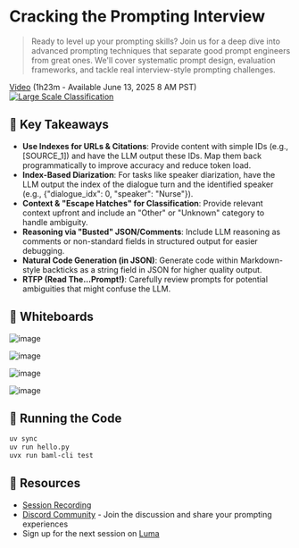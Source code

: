 # Cracking the Prompting Interview

> Ready to level up your prompting skills? Join us for a deep dive into advanced prompting techniques that separate good prompt engineers from great ones. We'll cover systematic prompt design, evaluation frameworks, and tackle real interview-style prompting challenges.

[Video](https://youtu.be/PU2h0V-pANQ) (1h23m - Available June 13, 2025 8 AM PST)
[![Large Scale Classification](https://img.youtube.com/vi/PU2h0V-pANQ/0.jpg)](https://www.youtube.com/watch?v=PU2h0V-pANQ)

## 🎯 Key Takeaways

- **Use Indexes for URLs & Citations**: Provide content with simple IDs (e.g., [SOURCE_1]) and have the LLM output these IDs. Map them back programmatically to improve accuracy and reduce token load.
- **Index-Based Diarization**: For tasks like speaker diarization, have the LLM output the index of the dialogue turn and the identified speaker (e.g., {"dialogue_idx": 0, "speaker": "Nurse"}).
- **Context & "Escape Hatches" for Classification**: Provide relevant context upfront and include an "Other" or "Unknown" category to handle ambiguity.
- **Reasoning via "Busted" JSON/Comments**: Include LLM reasoning as comments or non-standard fields in structured output for easier debugging.
- **Natural Code Generation (in JSON)**: Generate code within Markdown-style backticks as a string field in JSON for higher quality output.
- **RTFP (Read The...Prompt!)**: Carefully review prompts for potential ambiguities that might confuse the LLM.

## 📝 Whiteboards

![image](https://github.com/user-attachments/assets/3274dbb7-382b-422e-b679-0cb424bcc453)

![image](https://github.com/user-attachments/assets/9d56c1a5-24b1-4105-a0b2-b14e01f85993)

![image](https://github.com/user-attachments/assets/6b22f937-5f97-442a-93c1-731346e3320b)

![image](https://github.com/user-attachments/assets/31052993-bc11-473f-b4d8-94c7992c4bd2)


## 🚀 Running the Code

```bash
uv sync
uv run hello.py
uvx run baml-cli test
```

## 📖 Resources

- [Session Recording](https://youtu.be/PU2h0V-pANQ)
- [Discord Community](https://www.boundaryml.com/discord) - Join the discussion and share your prompting experiences
- Sign up for the next session on [Luma](https://lu.ma/baml)
